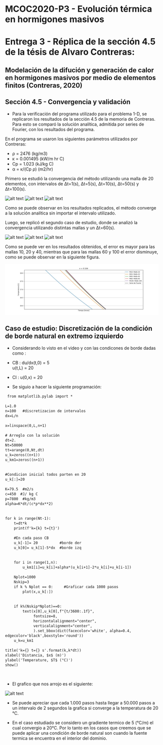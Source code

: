 # MCOC2020-P3 - Evolución térmica en hormigones masivos

# Entrega 3 - Réplica de la sección 4.5 de la tésis de Alvaro Contreras:

## Modelación de la difución y generación de calor en hormigones masivos por medio de elementos finitos (Contreras, 2020)
## Sección 4.5 - Convergencia y validación

* Para la verificación del programa utilizado para el problema 1-D, se replicaron los resultados de la sección 4.5 de la memoria de Contreras. Para esto se comparó la solución analítica, admitida por series de Fourier, con los resultados del programa.

En el programa se usaron los siguientes parámetros utilizados por Contreras:
+ ρ  = 2476 (kg/m3)
+ κ  = 0.001495 (kW/m hr C)
+ Cp = 1.023 (kJ/kg C)
+ α  = κ/(Cp ρ) (m2/hr)

Primero se estudió la convergencia del método utilizando una malla de 20 elementos, con intervalos de Δt=1(s), Δt=5(s), Δt=10(s), Δt=50(s) y Δt=100(s).

![alt text](https://github.com/raimolid/MCOC2020-P3/blob/main/x104.png)
![alt text](https://github.com/raimolid/MCOC2020-P3/blob/main/x208.png)
![alt text](https://github.com/raimolid/MCOC2020-P3/blob/main/x416.png)

Como se puede observar en los resultados replicados, el método converge a la solución analítica sin importar el intervalo utilizado.

Luego, se replicó el segundo caso de estudio, donde se analizó la convergencia utilizando distintas mallas y un Δt=60(s).

![alt text](https://github.com/raimolid/MCOC2020-P3/blob/main/Mallas_x104.png)
![alt text](https://github.com/raimolid/MCOC2020-P3/blob/main/Mallas_x208.png)
![alt text](https://github.com/raimolid/MCOC2020-P3/blob/main/Mallas_x416.png)

Como se puede ver en los resultados obtenidos, el error es mayor para las mallas 10, 20 y 40, mientras que para las mallas 60 y 100 el error disminuye, como se puede observar en la siguiente figura.

![alt text](https://github.com/raimolid/MCOC2020-P3/blob/main/zoom.jpeg)



## Caso de estudio: Discretización de la condición de borde natural en extremo izquierdo

* Considerando lo visto en el video y con las condicones de borde dadas como :
* CB : du/dx(t,0) = 5    
        u(t,L) = 20
       
* CI : u(0,x) = 20

* Se siguio a hacer la siguiente programación:

```
 from matplotlib.pylab import *

L=1.0
n=100   #discretizacion de intervalos
dx=L/n

x=linspace(0,L,n+1)

# Arreglo con la solución 
dt=2.
Nt=50000
tt=arange(0,Nt,dt)
u_k=zeros((n+1))
u_km1=zeros((n+1))


#Condicion inicial todos parten en 20
u_k[:]=20

K=79.5  #m2/s
c=450  #J/ kg C
p=7800  #kg/m3
alpha=K*dt/(c*p*dx**2)


for k in range(Nt-1):
    t=dt*k
    print(f'k={k} t={t}')
    
    #En cada paso CB
    u_k[-1]= 20          #borde der
    u_k[0]= u_k[1]-5*dx  #borde izq
    
    
    for i in range(1,n):
        u_km1[i]=u_k[i]+alpha*(u_k[i+1]-2*u_k[i]+u_k[i-1])
    
    Nplot=1000
    Nskip=3    
    if k % Nplot == 0:     #Graficar cada 1000 pasos
        plot(x,u_k[:])
        
    
    if k%(Nskip*Nplot)==0:
        text(x[0],u_k[0],f"{t/3600:.1f}",
             fontsize=8,
             horizontalalignment="center",
             verticalalignment="center",
             ).set_bbox(dict(facecolor='white', alpha=0.4, edgecolor='black',boxstyle='round'))
    u_k=u_km1 
           
title('k={} t={} s'.format(k,k*dt)) 
xlabel('Distancia, $x$ (m)')
ylabel('Temperature, $T$ (°C)')  
show()

    
```

* El grafico que nos arrojo es el siguiente:

![alt text](https://github.com/raimolid/MCOC2020-P3/blob/main/x416.png)

* Se puede apreciar que cada 1.000 pasos hasta llegar a 50.000 pasos a un intervalo de 2 segundos la grafica si converge a la temperatura de 20 °C.

* En el caso estudiado se considero un gradiente termico de 5 (°C/m) el cual convergio a 20°C. Por lo tanto en los casos que creemos que se puede aplicar una condición de borde natural son cuando la fuente termica se encuentra en el interior del dominio.
